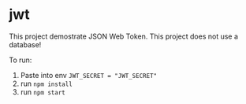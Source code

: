# jwt
 
This project demostrate JSON Web Token. This project does not use a database!

To run:

1) Paste into env 
    `JWT_SECRET = "JWT_SECRET"`
2) run `npm install`
3) run `npm start`
